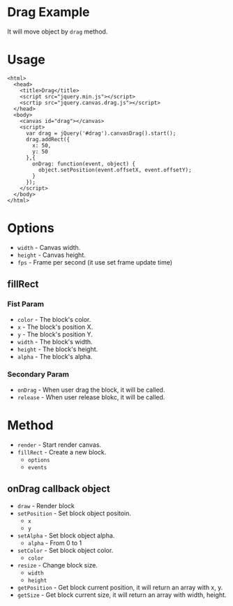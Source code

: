 # Drag Example

It will move object by `drag` method.

# Usage

```
<html>
  <head>
    <title>Drag</title>
    <script src="jquery.min.js"></script>
    <scrtip src="jquery.canvas.drag.js"></script>
  </head>
  <body>
    <canvas id="drag"></canvas>
    <script>
      var drag = jQuery('#drag').canvasDrag().start();
      drag.addRect({
        x: 50,
        y: 50
      },{
        onDrag: function(event, object) {
          object.setPosition(event.offsetX, event.offsetY);
        }
      });
    </script>
  </body>
</html>
```

# Options

* `width` - Canvas width.
* `height` - Canvas height.
* `fps` - Frame per second (it use set frame update time)

## fillRect

### Fist Param

* `color` - The block's color.
* `x` - The block's position X.
* `y` - The block's position Y.
* `width` - The block's width.
* `height` - The block's height.
* `alpha` - The block's alpha.

### Secondary Param

* `onDrag` - When user drag the block, it will be called.
* `release` - When user release blokc, it will be called.

# Method

* `render` - Start render canvas.
* `fillRect` - Create a new block.
  * `options`
  * `events`

## onDrag callback object

* `draw` - Render block
* `setPosition` - Set block object positoin.
  * `x`
  * `y`
* `setAlpha` - Set block object alpha.
  * `alpha` - From 0 to 1
* `setColor` -  Set block object color.
  * `color`
* `resize` - Change block size.
  * `width`
  * `height`
* `getPosition` - Get block current position, it will return an array with x, y.
* `getSize` - Get block current size, it will return an array with width, height.
